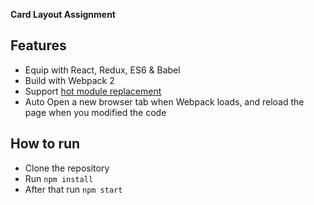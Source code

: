 **Card Layout Assignment** 

## Features

- Equip with React, Redux, ES6 & Babel
- Build with Webpack 2
- Support [hot module replacement](https://webpack.github.io/docs/hot-module-replacement.html)
- Auto Open a new browser tab when Webpack loads, and reload the page when you modified the code


## How to run

- Clone the repository
- Run `npm install`
- After that run `npm start`